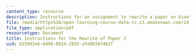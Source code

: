 ```yaml
---
content_type: resource
description: Instructions for an assignment to rewrite a paper on bioethics.
file: /media/https%3A/open-learning-course-data-rc.s3.amazonaws.com/24-06j-bioethics-spring-2009/b259d3eb6490081d2935afe00347482f_MIT24_06Js09_assn02_rewrite.pdf
file_type: application/pdf
resourcetype: Document
title: Instructions for the Rewrite of Paper 2
uid: b259d3eb-6490-081d-2935-afe00347482f
---
```

